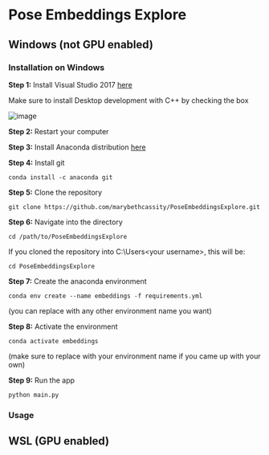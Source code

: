 # Pose Embeddings Explore

## Windows (not GPU enabled)

### Installation on Windows 

**Step 1:** Install Visual Studio 2017 [here](https://download.visualstudio.microsoft.com/download/pr/4035d2dd-2d45-48eb-9104-d4dc7d808a7b/f5675416a31cbf8c29e74d75a1790cf7/vs_community.exe)

Make sure to install Desktop development with C++ by checking the box

![image](https://github.com/marybethcassity/PoseEmbeddingsExplore/assets/70182553/30b20a59-4fbb-418b-b735-5dea12b8bfef)


**Step 2:** Restart your computer


**Step 3:** Install Anaconda distribution [here](https://www.anaconda.com/download)


**Step 4:** Install git 
```
conda install -c anaconda git 
```

**Step 5:** Clone the repository
```
git clone https://github.com/marybethcassity/PoseEmbeddingsExplore.git
```

**Step 6:** Navigate into the directory
```
cd /path/to/PoseEmbeddingsExplore
```

If you cloned the repository into C:\Users\<your username>, this will be:
```
cd PoseEmbeddingsExplore
```

**Step 7:** Create the anaconda environment 
```
conda env create --name embeddings -f requirements.yml 
```
(you can replace <embeddings> with any other environment name you want)


**Step 8:** Activate the environment 
```
conda activate embeddings 
```
(make sure to replace <embeddings> with your environment name if you came up with your own)


**Step 9:** Run the app 

```
python main.py
```

### Usage 

## WSL (GPU enabled)
